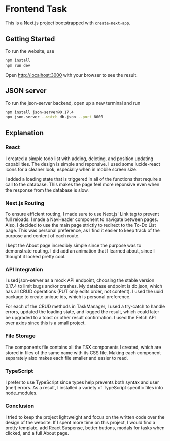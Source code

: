 # Frontend Task

This is a [Next.js](https://nextjs.org/) project bootstrapped with [`create-next-app`](https://github.com/vercel/next.js/tree/canary/packages/create-next-app).

## Getting Started

To run the website, use

```bash
npm install
npm run dev
```

Open [http://localhost:3000](http://localhost:3000) with your browser to see the result.

## JSON server
To run the json-server backend, open up a new terminal and run 

```bash
npm install json-server@0.17.4
npx json-server --watch db.json --port 8000
```

## Explanation

### React 

I created a simple todo list with adding, deleting, and position updating capabilities. The design is simple and reponsive. I used some lucide-react icons for a cleaner look, especially when in mobile screen size. 

I added a loading state that is triggered in all of the functions that require a call to the database. This makes the page feel more reponsive even when the response from the database is slow.


### Next.js Routing

To ensure efficient routing, I made sure to use Next.js' Link tag to prevent full reloads. I made a NavHeader component to navigate between pages. Also, I decided to use the main page strictly to redirect to the To-Do List page. This was personal preference, as I find it easier to keep track of the purpose and content of each route.

I kept the About page incredibly simple since the purpose was to demonstrate routing. I did add an animation that I learned about, since I thought it looked pretty cool.

### API Integration

I used json-server as a mock API endpoint, choosing the stable version 0.17.4 to limit bugs and/or crashes. My database endpoint is db.json, which has all CRUD operations (PUT only edits order, not content). I used the uuid package to create unique ids, which is personal preference. 

For each of the CRUD methods in TaskManager, I used a try-catch to handle errors, updated the loading state, and logged the result, which could later be upgraded to a toast or other result confirmation. I used the Fetch API over axios since this is a small project.

### File Storage

The components file contains all the TSX components I created, which are stored in files of the same name with its CSS file. Making each component separately also makes each file smaller and easier to read.

### TypeScript

I prefer to use TypeScript since types help prevents both syntax and user (me!) errors. As a result, I installed a variety of TypeScript specific files into node_modules.

### Conclusion

I tried to keep the project lightweight and focus on the written code over the design of the website. If I spent more time on this project, I would find a pretty template, add React Suspense, better buttons, modals for tasks when clicked, and a full About page.